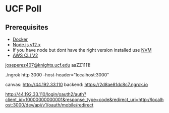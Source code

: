 # UCF Poll

## Prerequisites

- [Docker](https://www.docker.com/get-started)
- [Node.js v12.x](https://nodejs.org/dist/latest-v12.x/)
- If you have node but dont have the right version installed use [NVM](https://github.com/nvm-sh/nvm)
- [AWS CLI V2](https://docs.aws.amazon.com/cli/latest/userguide/install-cliv2.html)

joseperez407@knights.ucf.edu
aaZZ1111!

./ngrok http 3000 -host-header="localhost:3000"

canvas: http://44.192.33.110
backend: https://2d8ae81dc8c7.ngrok.io

http://44.192.33.110/login/oauth2/auth?client_id=10000000000001&response_type=code&redirect_uri=http://localhost:3000/dev/api/v1/oauth/mobile/redirect
